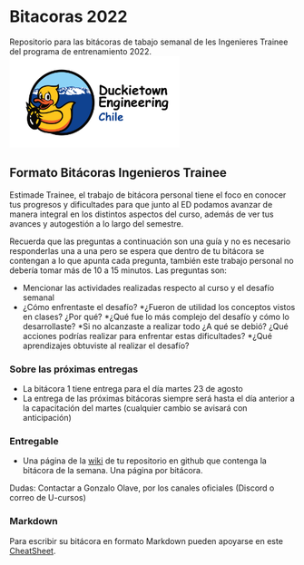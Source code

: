 
#    Bitacoras 2022
Repositorio para las bitácoras de tabajo semanal de les Ingenieres Trainee del programa de entrenamiento 2022.
<img src="img/duckietown_engineering_chile.png" width="300">


## Formato Bitácoras Ingenieros Trainee

Estimade Trainee, el trabajo de bitácora personal tiene el foco en conocer tus progresos y dificultades para que junto al ED podamos avanzar de manera integral en los distintos aspectos del curso, además de ver tus avances y autogestión a lo largo del semestre.

Recuerda que las preguntas a continuación son una guía y no es necesario responderlas una a una pero se espera que dentro de tu bitácora se contengan a lo que apunta cada pregunta, también este trabajo personal no debería tomar más de 10 a 15 minutos. Las preguntas son:

* Mencionar las actividades realizadas respecto al curso y el desafío semanal
* ¿Cómo enfrentaste el desafío?
*¿Fueron de utilidad los conceptos vistos en clases? ¿Por qué?
*¿Qué fue lo más complejo del desafío y cómo lo desarrollaste?
*Si no alcanzaste a realizar todo ¿A qué se debió? ¿Qué acciones podrías realizar para enfrentar estas dificultades?
*¿Qué aprendizajes obtuviste al realizar el desafío?


### Sobre las próximas entregas

* La bitácora 1 tiene entrega para el día martes 23 de agosto
* La entrega de las próximas bitácoras siempre será hasta el día anterior a la capacitación del martes (cualquier cambio se avisará con anticipación)


### Entregable

* Una página de la [wiki](https://github.com/Duckietown-Chile/bitacoras-2022/wiki) de tu repositorio en github que contenga la bitácora de la semana. Una página por bitácora.

Dudas: Contactar a Gonzalo Olave, por los canales oficiales (Discord o correo de U-cursos)


### Markdown
Para escribir su bitácora en formato Markdown pueden apoyarse en este [CheatSheet](https://github.com/adam-p/markdown-here/wiki/Markdown-Cheatsheet).
